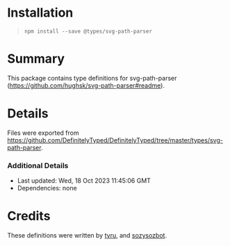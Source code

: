 # Installation
> `npm install --save @types/svg-path-parser`

# Summary
This package contains type definitions for svg-path-parser (https://github.com/hughsk/svg-path-parser#readme).

# Details
Files were exported from https://github.com/DefinitelyTyped/DefinitelyTyped/tree/master/types/svg-path-parser.

### Additional Details
 * Last updated: Wed, 18 Oct 2023 11:45:06 GMT
 * Dependencies: none

# Credits
These definitions were written by [tyru](https://github.com/tyru), and [sozysozbot](https://github.com/sozysozbot).
